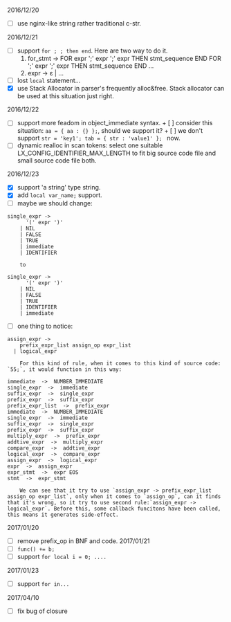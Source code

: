 2016/12/20

 + [ ] use nginx-like string rather traditional c-str.

2016/12/21

 + [ ] support `for ; ; then end`. Here are two way to do it.
    1. for_stmt ->
          FOR expr ';' expr ';' expr THEN stmt_sequence END
          FOR ';' expr ';' expr THEN stmt_sequence END
          ...
    2. expr ->
              ε
            | ...
 + [ ] lost `local` statement...
 + [X] use Stack Allocator in parser's frequently alloc&free. Stack allocator can be used at this situation just right.

 2016/12/22

  + [ ] support more feadom in object_immediate syntax.
        + [ ] consider this situation: `aa = { aa : {} };`, should we support it?
        + [ ] we don't support `str = 'key1'; tab = { str : 'value1' }; ` now.
  + [ ] dynamic realloc in scan tokens: select one suitable LX_CONFIG_IDENTIFIER_MAX_LENGTH to fit big source code file and small source code file both.

2016/12/23

 + [X] support 'a string' type string.
 + [X] add `local var_name;` support.
 + [ ] maybe we should change:
```
single_expr ->
      '(' expr ')'
    | NIL
    | FALSE
    | TRUE
    | immediate
    | IDENTIFIER
```
        to 
```
single_expr ->
      '(' expr ')'
    | NIL
    | FALSE
    | TRUE
    | IDENTIFIER
    | immediate
```
 + [ ] one thing to notice:
```
assign_expr ->
    prefix_expr_list assign_op expr_list
  | logical_expr
```
        For this kind of rule, when it comes to this kind of source code: `55;`, it would function in this way:
```
immediate  ->  NUMBER_IMMEDIATE
single_expr  ->  immediate
suffix_expr  ->  single_expr
prefix_expr  ->  suffix_expr
prefix_expr_list  ->  prefix_expr
immediate  ->  NUMBER_IMMEDIATE
single_expr  ->  immediate
suffix_expr  ->  single_expr
prefix_expr  ->  suffix_expr
multiply_expr  ->  prefix_expr
addtive_expr  ->  multiply_expr
compare_expr  ->  addtive_expr
logical_expr  ->  compare_expr
assign_expr  ->  logical_expr
expr  ->  assign_expr
expr_stmt  ->  expr EOS
stmt  ->  expr_stmt
```
        We can see that it try to use `assign_expr -> prefix_expr_list assign_op expr_list`, only when it comes to `assign_op`, can it finds that it's wrong, so it try to use second rule:`assign_expr -> logical_expr`. Before this, some callback funcitons have been called, this means it generates side-effect.

2017/01/20
 + [ ] remove prefix_op in BNF and code.
2017/01/21
 + [ ] `func() += b;` 
 + [ ] support `for local i = 0; ....`

2017/01/23
 + [ ] support `for in...`
 
2017/04/10
 + [ ] fix bug of closure
